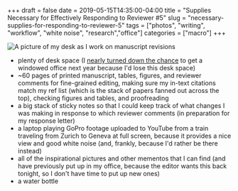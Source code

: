 +++ 
draft = false
date = 2019-05-15T14:35:00-04:00
title = "Supplies Necessary for Effectively Responding to Reviewer #5"
slug = "necessary-supplies-for-responding-to-reviewer-5" 
tags = ["photos", "writing", "workflow", "white noise", "research","office"]
categories = ["macro"]
+++

![A picture of my desk as I work on manuscript revisions](https://spencergreenhalgh.com/supplies-for-responding-to-reviewer-5.jpg)

- plenty of desk space (I [nearly turned down the chance](http://impodstersyndrome.libsyn.com/episode-10-new-digs-and-should-i-go-to-this-conference) to get a windowed office next year because I'd lose this desk space)
- ~60 pages of printed manuscript, tables, figures, and reviewer comments for fine-grained editing, making sure my in-text citations match my ref list (which is the stack of papers fanned out across the top), checking figures and tables, and proofreading
- a big stack of sticky notes so that I could keep track of what changes I was making in response to which reviewer comments (in preparation for my response letter)
- a laptop playing GoPro footage uploaded to YouTube from a train traveling from Zurich to Geneva at full screen, because it provides a nice view and good white noise (and, frankly, because I'd rather be there instead)
- all of the inspirational pictures and other mementos that I can find (and have previously put up in my office, because the editor wants this back tonight, so I don't have time to put up new ones)
- a water bottle


